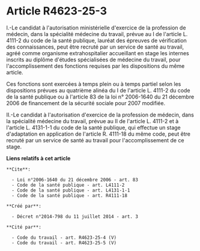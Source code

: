 # Article R4623-25-3

I.-Le candidat à l'autorisation ministérielle d'exercice de la profession de médecin, dans la spécialité médecine du travail,
prévue au I de l'article L. 4111-2 du code de la santé publique, lauréat des épreuves de vérification des connaissances, peut
être recruté par un service de santé au travail, agréé comme organisme extrahospitalier accueillant en stage les internes
inscrits au diplôme d'études spécialisées de médecine du travail, pour l'accomplissement des fonctions requises par les
dispositions du même article. 

Ces fonctions sont exercées à temps plein ou à temps partiel selon les dispositions prévues au quatrième alinéa du I de
l'article L. 4111-2 du code de la santé publique ou à l'article 83 de la loi n° 2006-1640 du 21 décembre 2006 de financement
de la sécurité sociale pour 2007 modifiée. 

II.-Le candidat à l'autorisation d'exercice de la profession de médecin, dans la spécialité médecine du travail, prévue au II
de l'article L. 4111-2 et à l'article L. 4131-1-1 du code de la santé publique, qui effectue un stage d'adaptation en
application de l'article R. 4111-18 du même code, peut être recruté par un service de santé au travail pour l'accomplissement
de ce stage.

**Liens relatifs à cet article**

	**Cite**:

	  - Loi n°2006-1640 du 21 décembre 2006 - art. 83
	  - Code de la santé publique - art. L4111-2
	  - Code de la santé publique - art. L4131-1-1
	  - Code de la santé publique - art. R4111-18

	**Créé par**:

	  - Décret n°2014-798 du 11 juillet 2014 - art. 3

	**Cité par**:

	  - Code du travail - art. R4623-25-4 (V)
	  - Code du travail - art. R4623-25-5 (V)
